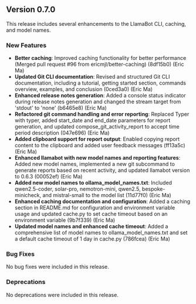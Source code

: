 ## Version 0.7.0

This release includes several enhancements to the LlamaBot CLI, caching, and model names.

### New Features

- **Better caching**: Improved caching functionality for better performance (Merged pull request #96 from ericmjl/better-caching) (8df15b0) (Eric Ma)
- **Updated Git CLI documentation**: Revised and structured Git CLI documentation, including a tutorial, getting started section, commands overview, examples, and conclusion (0ced3a0) (Eric Ma)
- **Enhanced release notes generation**: Added a console status indicator during release notes generation and changed the stream target from 'stdout' to 'none' (b6465e8) (Eric Ma)
- **Refactored git command handling and error reporting**: Replaced Typer with typer, added start\_date and end\_date parameters for report generation, and updated compose\_git\_activity\_report to accept time period description (047e696) (Eric Ma)
- **Added clipboard support for report output**: Enabled copying report content to the clipboard and added user feedback messages (ff13a5c) (Eric Ma)
- **Enhanced llamabot with new model names and reporting features**: Added new model names, implemented a new git subcommand to generate reports based on recent activity, and updated llamabot version to 0.6.3 (00052ef) (Eric Ma)
- **Added new model names to ollama\_model\_names.txt**: Included qwen2.5-coder, solar-pro, nemotron-mini, qwen2.5, bespoke-minicheck, and mistral-small to the model list (11d77f0) (Eric Ma)
- **Enhanced caching documentation and configuration**: Added a caching section in README.md for configuration and environment variable usage and updated cache.py to set cache timeout based on an environment variable (9b7f339) (Eric Ma)
- **Updated model names and enhanced cache timeout**: Added a comprehensive list of model names to ollama\_model\_names.txt and set a default cache timeout of 1 day in cache.py (786fcea) (Eric Ma)

### Bug Fixes

No bug fixes were included in this release.

### Deprecations

No deprecations were included in this release.

